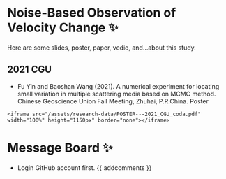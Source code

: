 # Noise-Based Observation of Velocity Change ✨

Here are some slides, poster, paper, vedio, and...about this study.

## 2021 CGU
- Fu Yin and Baoshan Wang (2021). A numerical experiment for locating small variation in multiple scattering media based on MCMC method. Chinese Geoscience Union Fall Meeting, Zhuhai, P.R.China. Poster
~~~
<iframe src="/assets/research-data/POSTER---2021_CGU_coda.pdf" width="100%" height="1150px" border="none"></iframe>
~~~





# Message Board ✨
- Login GitHub account first.
{{ addcomments }}